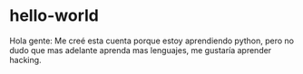 # hello-world
Hola gente:
Me creé esta cuenta porque estoy aprendiendo python, pero no dudo que mas adelante aprenda mas lenguajes, me gustaría aprender hacking.
